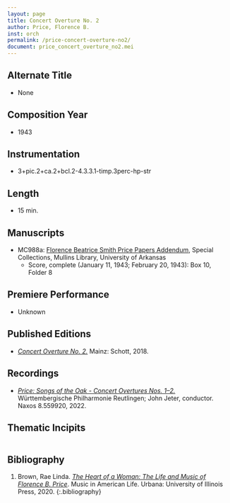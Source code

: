 ```yaml
---
layout: page
title: Concert Overture No. 2
author: Price, Florence B.
inst: orch
permalink: /price-concert-overture-no2/
document: price_concert_overture_no2.mei
---
```


## Alternate Title
- None

## Composition Year
- 1943

## Instrumentation
- 3+pic.2+ca.2+bcl.2-4.3.3.1-timp.3perc-hp-str 

## Length
- 15 min.

## Manuscripts
- MC988a: <a href="https://uark.as.atlas-sys.com/repositories/2/resources/1522" target="_blank">Florence Beatrice Smith Price Papers Addendum</a>, Special Collections, Mullins Library, University of Arkansas
    * Score, complete (January 11, 1943; February 20, 1943): Box 10, Folder 8

## Premiere Performance
- Unknown

## Published Editions
- <a href="https://www.schott-music.com/en/concert-overture-no-2-no375700.html" target="_blank">*Concert Overture No. 2.*</a> Mainz: Schott, 2018.

## Recordings
- <a href="https://www.naxos.com/CatalogueDetail/?id=8.559920" target="_blank">*Price: Songs of the Oak - Concert Overtures Nos. 1&ndash;2.*</a> Württembergische Philharmonie Reutlingen; John Jeter, conductor. Naxos 8.559920, 2022.

## Thematic Incipits
<div id="notation" style="overflow-x: auto"></div>

## Bibliography
1. Brown, Rae Linda. <a href="https://www.worldcat.org/title/1122800180" target="_blank">*The Heart of a Woman: The Life and Music of Florence B. Price*</a>. Music in American Life. Urbana: University of Illinois Press, 2020.
{:.bibliography}
